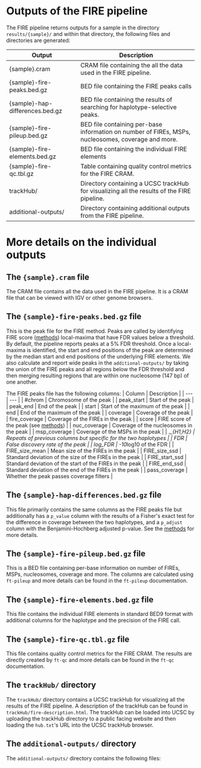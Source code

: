 # Outputs of the FIRE pipeline
The FIRE pipeline returns outputs for a sample in the directory `results/{sample}/` and within that directory, the following files and directories are generated:

| Output | Description |
| --- | --- |
| {sample}.cram | CRAM file containing the all the data used in the FIRE pipeline. |
| {sample}-fire-peaks.bed.gz | BED file containing the FIRE peaks calls |
| {sample}-hap-differences.bed.gz | BED file containing the results of searching for haplotype-selective peaks. |
| {sample}-fire-pileup.bed.gz | BED file containing per-base information on number of FIREs, MSPs, nucleosomes, coverage and more. |
| {sample}-fire-elements.bed.gz | BED file containing the individual FIRE elements |
| {sample}-fire-qc.tbl.gz | Table containing quality control metrics for the FIRE CRAM. |
| trackHub/ | Directory containing a UCSC trackHub for visualizing all the results of the FIRE pipeline. |
| additional-outputs/ | Directory containing additional outputs from the FIRE pipeline. |

# More details on the individual outputs
## The `{sample}.cram` file
The CRAM file contains all the data used in the FIRE pipeline. It is a CRAM file that can be viewed with IGV or other genome browsers. 

## The `{sample}-fire-peaks.bed.gz` file
This is the peak file for the FIRE method. Peaks are called by identifying FIRE score ([methods](aggregation.md)) local-maxima that have FDR values below a threshold. By default, the pipeline reports peaks at a 5% FDR threshold. Once a local-maxima is identified, the start and end positions of the peak are determined by the median start and end positions of the underlying FIRE elements. We also calculate and report wide peaks in the `additional-outputs/` by taking the union of the FIRE peaks and all regions below the FDR threshold and then merging resulting regions that are within one nucleosome (147 bp) of one another.

The FIRE peaks file has the following columns:
| Column | Description |
| --- | --- |
| #chrom | Chromosome of the peak |
| peak_start | Start of the peak |
| peak_end | End of the peak |
| start | Start of the maximum of the peak |
| end | End of the maximum of the peak |
| coverage | Coverage of the peak |
| fire_coverage | Coverage of the FIREs in the peak |
| score | FIRE score of the peak (see [methods](aggregation.md)) |
| nuc_coverage | Coverage of the nucleosomes in the peak |
| msp_coverage | Coverage of the MSPs in the peak |
| .*_{H1,H2} | Repeats of previous columns but specific for the two haplotypes |
| FDR | False discovery rate of the peak |
| log_FDR | -10*log10 of the FDR |
| FIRE_size_mean | Mean size of the FIREs in the peak |
| FIRE_size_ssd | Standard deviation of the size of the FIREs in the peak |
| FIRE_start_ssd | Standard deviation of the start of the FIREs in the peak |
| FIRE_end_ssd | Standard deviation of the end of the FIREs in the peak |
| pass_coverage | Whether the peak passes coverage filters |

## The `{sample}-hap-differences.bed.gz` file
This file primarily contains the same columns as the FIRE peaks file but additionally has a `p_value` column with the results of a Fisher's exact test for the difference in coverage between the two haplotypes, and a `p_adjust` column with the Benjamini-Hochberg adjusted p-value. See the [methods](haplotype-selective.md) for more details.


## The `{sample}-fire-pileup.bed.gz` file
This is a BED file containing per-base information on number of FIREs, MSPs, nucleosomes, coverage and more. The columns are calculated using `ft-pileup` and more details can be found in the `ft-pileup` documentation.

## The `{sample}-fire-elements.bed.gz` file
This file contains the individual FIRE elements in standard BED9 format with additional columns for the haplotype and the precision of the FIRE call.

## The `{sample}-fire-qc.tbl.gz` file
This file contains quality control metrics for the FIRE CRAM. The results are directly created by `ft-qc` and more details can be found in the `ft-qc` documentation.

## The `trackHub/` directory
The `trackHub/` directory contains a UCSC trackHub for visualizing all the results of the FIRE pipeline. A description of the trackHub can be found in `trackHub/fire-description.html`. The trackHub can be loaded into UCSC by uploading the trackHub directory to a public facing website and then loading the `hub.txt`'s URL into the UCSC trackHub browser.

## The `additional-outputs/` directory
The `additional-outputs/` directory contains the following files:
